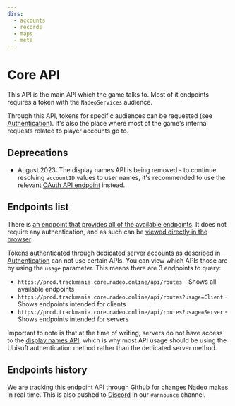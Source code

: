 ```yaml
---
dirs:
  - accounts
  - records
  - maps
  - meta
---
```


# Core API
This API is the main API which the game talks to. Most of it endpoints requires a token with the `NadeoServices` audience.

Through this API, tokens for specific audiences can be requested (see [Authentication](/auth)). It's also the place where most of the game's internal requests related to player accounts go to.

## Deprecations

- August 2023: The display names API is being removed - to continue resolving `accountID` values to user names, it's recommended to use the relevant [OAuth API endpoint](/oauth/reference/account/id-to-name) instead.

## Endpoints list
There is [an endpoint that provides all of the available endpoints](/core/meta/routes). It does not require any authentication, and as such can be [viewed directly in the browser](https://prod.trackmania.core.nadeo.online/api/routes).

Tokens authenticated through dedicated server accounts as described in [Authentication](/auth) can not use certain APIs. You can view which APIs those are by using the `usage` parameter. This means there are 3 endpoints to query:

* `https://prod.trackmania.core.nadeo.online/api/routes` - Shows all available endpoints
* `https://prod.trackmania.core.nadeo.online/api/routes?usage=Client` - Shows endpoints intended for clients
* `https://prod.trackmania.core.nadeo.online/api/routes?usage=Server` - Shows endpoints intended for servers

Important to note is that at the time of writing, servers do not have access to the [display names API](/core/accounts/display-names), which is why most API usage should be using the Ubisoft authentication method rather than the dedicated server method.

## Endpoints history
We are tracking this endpoint API [through Github](https://github.com/openplanet-nl/core-api-tracking/commits/master) for changes Nadeo makes in real time. This is also pushed to [Discord](https://openplanet.dev/link/discord) in our `#announce` channel.
